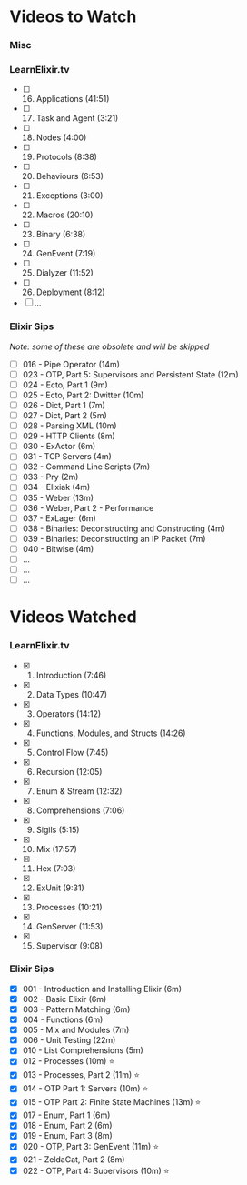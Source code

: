 # Videos to Watch

### Misc

### LearnElixir.tv
- [ ] 16. Applications (41:51)
- [ ] 17. Task and Agent (3:21)
- [ ] 18. Nodes (4:00)
- [ ] 19. Protocols (8:38)
- [ ] 20. Behaviours (6:53)
- [ ] 21. Exceptions (3:00)
- [ ] 22. Macros (20:10)
- [ ] 23. Binary (6:38)
- [ ] 24. GenEvent (7:19)
- [ ] 25. Dialyzer (11:52)
- [ ] 26. Deployment (8:12)
- [ ] ...

### Elixir Sips
_Note: some of these are obsolete and will be skipped_
- [ ] 016 - Pipe Operator (14m)
- [ ] 023 - OTP, Part 5: Supervisors and Persistent State (12m)
- [ ] 024 - Ecto, Part 1 (9m)
- [ ] 025 - Ecto, Part 2: Dwitter (10m)
- [ ] 026 - Dict, Part 1 (7m)
- [ ] 027 - Dict, Part 2 (5m)
- [ ] 028 - Parsing XML (10m)
- [ ] 029 - HTTP Clients (8m)
- [ ] 030 - ExActor (6m)
- [ ] 031 - TCP Servers (4m)
- [ ] 032 - Command Line Scripts (7m)
- [ ] 033 - Pry (2m)
- [ ] 034 - Elixiak (4m)
- [ ] 035 - Weber (13m)
- [ ] 036 - Weber, Part 2 - Performance
- [ ] 037 - ExLager (6m)
- [ ] 038 - Binaries: Deconstructing and Constructing (4m)
- [ ] 039 - Binaries: Deconstructing an IP Packet (7m)
- [ ] 040 - Bitwise (4m)
- [ ] ...
- [ ] ...
- [ ] ...

# Videos Watched

### LearnElixir.tv
- [x] 1. Introduction (7:46)
- [x] 2. Data Types (10:47)
- [x] 3. Operators (14:12)
- [x] 4. Functions, Modules, and Structs (14:26)
- [x] 5. Control Flow (7:45)
- [x] 6. Recursion (12:05)
- [x] 7. Enum & Stream (12:32)
- [x] 8. Comprehensions (7:06)
- [x] 9. Sigils (5:15)
- [x] 10. Mix (17:57)
- [x] 11. Hex (7:03)
- [x] 12. ExUnit (9:31)
- [x] 13. Processes (10:21)
- [x] 14. GenServer (11:53)
- [x] 15. Supervisor (9:08)

### Elixir Sips
- [x] 001 - Introduction and Installing Elixir (6m)
- [x] 002 - Basic Elixir (6m)
- [x] 003 - Pattern Matching (6m)
- [x] 004 - Functions (6m)
- [x] 005 - Mix and Modules (7m)
- [x] 006 - Unit Testing (22m)
- [x] 010 - List Comprehensions (5m)
- [x] 012 - Processes (10m) :star:
- [x] 013 - Processes, Part 2 (11m) :star:
- [x] 014 - OTP Part 1: Servers (10m) :star:
- [x] 015 - OTP Part 2: Finite State Machines (13m) :star:
- [x] 017 - Enum, Part 1 (6m)
- [x] 018 - Enum, Part 2 (6m)
- [x] 019 - Enum, Part 3 (8m)
- [x] 020 - OTP, Part 3: GenEvent (11m) :star:
- [x] 021 - ZeldaCat, Part 2 (8m)
- [x] 022 - OTP, Part 4: Supervisors (10m) :star:
